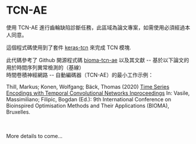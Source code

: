 # TCN-AE
使用 TCN-AE 進行齒輪缺陷診斷任務，此區域為論文專案，如需使用必須經過本人同意。

這個程式碼使用到了套件 [keras-tcn](https://github.com/philipperemy/keras-tcn) 來完成 TCN 模塊. 

此代碼參考了 Github 開源程式碼 [bioma-tcn-ae](https://github.com/MarkusThill/bioma-tcn-ae) 以及其文獻 -- 基於以下論文的用於時間序列異常檢測的（基線）<br>時間卷積神經網路 -- 自動編碼器（TCN-AE）的最小工作示例：

Thill, Markus; Konen, Wolfgang; Bäck, Thomas (2020)
[Time Series Encodings with Temporal Convolutional Networks Inproceedings](http://www.gm.fh-koeln.de/ciopwebpub/Thill20a.d/bioma2020-tcn.pdf)
In: Vasile, Massimiliano; Filipic, Bogdan (Ed.): 9th International Conference on Bioinspired Optimisation Methods and Their Applications (BIOMA), Bruxelles.



<br><br>More details to come...
